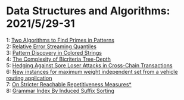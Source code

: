 # Data Structures and Algorithms: 2021/5/29-31  
1: [Two Algorithms to Find Primes in Patterns](https://doi.org/10.48550/arXiv.1807.08777)  
2: [Relative Error Streaming Quantiles](https://doi.org/10.48550/arXiv.2004.01668)  
3: [Pattern Discovery in Colored Strings](https://doi.org/10.48550/arXiv.2004.04858)  
4: [The Complexity of Bicriteria Tree-Depth](https://doi.org/10.48550/arXiv.2101.06645)  
5: [Hedging Against Sore Loser Attacks in Cross-Chain Transactions](https://doi.org/10.48550/arXiv.2105.06322)  
6: [New instances for maximum weight independent set from a vehicle routing  application](https://doi.org/10.48550/arXiv.2105.12623)  
7: [On Stricter Reachable Repetitiveness Measures*](https://doi.org/10.48550/arXiv.2105.13595)  
8: [Grammar Index By Induced Suffix Sorting](https://doi.org/10.48550/arXiv.2105.13744)  